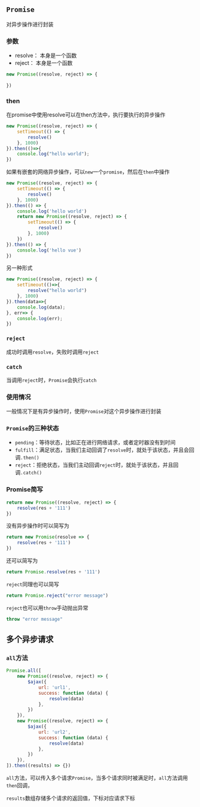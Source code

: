 ## `Promise`

对异步操作进行封装

### 参数

- resolve： 本身是一个函数
- reject： 本身是一个函数

```js
new Promise((resolve, reject) => {
    
})
```

### then

在promise中使用resolve可以在then方法中，执行要执行的异步操作

```js
new Promise((resolve, reject) => {
    setTimeout(() => {
        resolve()
    }, 1000)
}).then(()=>{
    console.log("hello world");
})
```

如果有嵌套的网络异步操作，可以`new`一个`promise`，然后在`then`中操作

```js
new Promise((resolve, reject) => {
    setTimeout(() => {
        resolve()
    }, 1000)
}).then(() => {
    console.log('hello world')
    return new Promise((resolve, reject) => {
        setTimeout(() => {
            resolve()
        }, 1000)
    })
}).then(() => {
    console.log('hello vue')
})
```

另一种形式

```js
new Promise((resolve, reject) => {
    setTimeout(()=>{
        resolve("hello world")
    }, 1000)
}).then(data=>{
    console.log(data);
}, err=> {
    console.log(err);
})
```



### `reject`

成功时调用`resolve`，失败时调用`reject`

### `catch`

当调用`reject`时，`Promise`会执行`catch`

### 使用情况

一般情况下是有异步操作时，使用`Promise`对这个异步操作进行封装

### `Promise`的三种状态

- `pending`：等待状态，比如正在进行网络请求，或者定时器没有到时间
- `fulfill`：满足状态，当我们主动回调了`resolve`时，就处于该状态，并且会回调`.then()`
- `reject`：拒绝状态，当我们主动回调`reject`时，就处于该状态，并且回调`.catch()`

 ### Promise简写

```js
return new Promise((resolve, reject) => {
    resolve(res + '111')
})
```

没有异步操作时可以简写为

```js
return new Promise(resolve => {
    resolve(res + '111')
})
```

还可以简写为

```js
return Promise.resolve(res + '111')
```

`reject`同理也可以简写

```js
return Promise.reject("error message")
```

`reject`也可以用`throw`手动抛出异常

```js
throw "error message"
```



## 多个异步请求

### `all`方法

```js
Promise.all([
    new Promise((resolve, reject) => {
        $ajax({
            url: 'url1',
            success: function (data) {
                resolve(data)
            },
        })
    }),
    new Promise((resolve, reject) => {
        $ajax({
            url: 'url2',
            success: function (data) {
                resolve(data)
            },
        })
    }),
]).then((results) => {})
```

`all`方法，可以传入多个请求`Promise`，当多个请求同时被满足时，`all`方法调用`then`回调，

`results`数组存储多个请求的返回值，下标对应请求下标